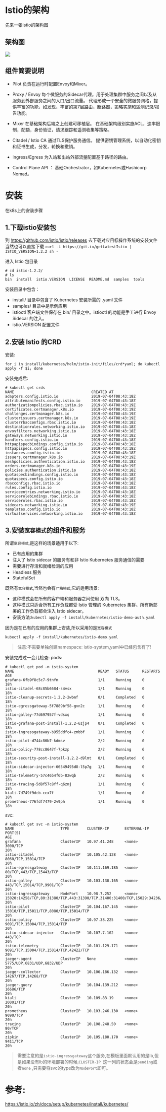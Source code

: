 # Istio的架构
先来一张istio的架构图

## 架构图
  ![](assets/markdown-img-paste-20190704142222892.png)

## 组件简要说明

- Pilot 负责在运行时配置Envoy和Mixer。

- Proxy / Envoy 每个微服务的Sidecar代理，用于处理集群中服务之间以及从服务到外部服务之间的入口/出口流量。 代理形成一个安全的微服务网格，提供丰富的功能，如发现，丰富的第7层路由，断路器，策略实施和遥测记录/报告功能。

- Mixer 在基础架构后端之上创建可移植层。 在基础架构级别实施ACL，速率限制，配额，身份验证，请求跟踪和遥测收集等策略。

- Citadel / Istio CA 通过TLS保护服务通信。 提供密钥管理系统，以自动化密钥和证书生成，分发，轮换和撤销。

- Ingress/Egress 为入站和出站外部流量配置基于路径的路由。

- Control Plane API ： 基础Orchestrator，如Kubernetes或Hashicorp Nomad。


# 安装
在k8s上的安装步骤

## 1.下载istio安装包
到 https://github.com/istio/istio/releases 去下载对应目标操作系统的安装文件
当然也可以直接下载
`curl -L https://git.io/getLatestIstio | ISTIO_VERSION=1.2.2 sh -`

进入 Istio 包目录
```
# cd istio-1.2.2/
# ls
bin  install  istio.VERSION  LICENSE  README.md  samples  tools
```

安装目录中包含：

- install/ 目录中包含了 Kubernetes 安装所需的 .yaml 文件
- samples/ 目录中是示例应用
- istioctl 客户端文件保存在 bin/ 目录之中。istioctl 的功能是手工进行 Envoy Sidecar 的注入。
- istio.VERSION 配置文件

## 2.安装 Istio 的CRD
安装:
```
for i in install/kubernetes/helm/istio-init/files/crd*yaml; do kubectl apply -f $i; done
```
安装完成后:
```
# kubectl get crds
NAME                                   CREATED AT
adapters.config.istio.io               2019-07-04T08:43:18Z
attributemanifests.config.istio.io     2019-07-04T08:43:18Z
authorizationpolicies.rbac.istio.io    2019-07-04T08:43:19Z
certificates.certmanager.k8s.io        2019-07-04T08:43:19Z
challenges.certmanager.k8s.io          2019-07-04T08:43:19Z
clusterissuers.certmanager.k8s.io      2019-07-04T08:43:19Z
clusterrbacconfigs.rbac.istio.io       2019-07-04T08:43:18Z
destinationrules.networking.istio.io   2019-07-04T08:43:18Z
envoyfilters.networking.istio.io       2019-07-04T08:43:18Z
gateways.networking.istio.io           2019-07-04T08:43:18Z
handlers.config.istio.io               2019-07-04T08:43:18Z
httpapispecbindings.config.istio.io    2019-07-04T08:43:18Z
httpapispecs.config.istio.io           2019-07-04T08:43:18Z
instances.config.istio.io              2019-07-04T08:43:18Z
issuers.certmanager.k8s.io             2019-07-04T08:43:19Z
meshpolicies.authentication.istio.io   2019-07-04T08:43:18Z
orders.certmanager.k8s.io              2019-07-04T08:43:19Z
policies.authentication.istio.io       2019-07-04T08:43:18Z
quotaspecbindings.config.istio.io      2019-07-04T08:43:18Z
quotaspecs.config.istio.io             2019-07-04T08:43:18Z
rbacconfigs.rbac.istio.io              2019-07-04T08:43:18Z
rules.config.istio.io                  2019-07-04T08:43:18Z
serviceentries.networking.istio.io     2019-07-04T08:43:18Z
servicerolebindings.rbac.istio.io      2019-07-04T08:43:18Z
serviceroles.rbac.istio.io             2019-07-04T08:43:18Z
sidecars.networking.istio.io           2019-07-04T08:43:19Z
templates.config.istio.io              2019-07-04T08:43:18Z
virtualservices.networking.istio.io    2019-07-04T08:43:18Z
```

## 3.安装`宽容模式`的组件和服务
所谓`宽容模式`,是这样的场景适用于以下:
- 已有应用的集群
- 注入了 Istio sidecar 的服务有和非 Istio Kubernetes 服务通信的需要
- 需要进行存活和就绪检测的应用
- Headless 服务
- StatefulSet

既然有`宽容模式`,当然也会有`严格模式`,它的适用场景:
- 这种模式会在所有的客户端和服务器之间使用 双向 TLS。
- 这种模式只适合所有工作负载都受 Istio 管理的 Kubernetes 集群。所有新部署的工作负载都会注入 Istio sidecar。
- 安装方法:`kubectl apply -f install/kubernetes/istio-demo-auth.yaml`


因为是在已有的应用的集群上安装,所以采用的是`宽容模式`
```
kubectl apply -f install/kubernetes/istio-demo.yaml
```

> 注意:不需要单独创建namespace: istio-system,yaml中已经包含有了!

安装完成过一会儿检查:
pods:
```
# kubectl get pod -n istio-system
NAME                                      READY   STATUS      RESTARTS   AGE
grafana-6fb9f8c5c7-9tnfn                  1/1     Running     0          18h
istio-citadel-68c85b6684-s4vsx            1/1     Running     0          18h
istio-cleanup-secrets-1.2.2-2wbnf         0/1     Completed   0          18h
istio-egressgateway-5f7889bf58-gvn2c      1/1     Running     0          18h
istio-galley-77d697957f-vdsxq             1/1     Running     0          18h
istio-grafana-post-install-1.2.2-6zjp4    0/1     Completed   0          18h
istio-ingressgateway-b955ddfc4-zmbbf      1/1     Running     0          18h
istio-pilot-d744c86b7-kdmsv               2/2     Running     0          18h
istio-policy-778cc8647f-7pkzp             2/2     Running     6          18h
istio-security-post-install-1.2.2-d9lmt   0/1     Completed   0          18h
istio-sidecar-injector-66549495d8-l5p7g   1/1     Running     0          18h
istio-telemetry-57c46b4f6b-82wqb          2/2     Running     6          18h
istio-tracing-5d8f57c8ff-q6zmj            1/1     Running     0          18h
kiali-7d749f9dcb-ccx7f                    1/1     Running     0          18h
prometheus-776fdf7479-2v9ph               1/1     Running     0          18h
```

svc:
```
# kubectl get svc -n istio-system
NAME                     TYPE        CLUSTER-IP       EXTERNAL-IP   PORT(S)                                                                                                                                      AGE
grafana                  ClusterIP   10.97.41.248     <none>        3000/TCP                                                                                                                                     20h
istio-citadel            ClusterIP   10.105.42.128    <none>        8060/TCP,15014/TCP                                                                                                                           20h
istio-egressgateway      ClusterIP   10.111.169.185   <none>        80/TCP,443/TCP,15443/TCP                                                                                                                     20h
istio-galley             ClusterIP   10.103.130.165   <none>        443/TCP,15014/TCP,9901/TCP                                                                                                                   20h
istio-ingressgateway     NodePort    10.98.7.252      <none>        15020:14258/TCP,80:31380/TCP,443:31390/TCP,31400:31400/TCP,15029:34236/TCP,15030:36304/TCP,15031:30107/TCP,15032:37550/TCP,15443:14718/TCP   20h
istio-pilot              ClusterIP   10.104.167.145   <none>        15010/TCP,15011/TCP,8080/TCP,15014/TCP                                                                                                       20h
istio-policy             ClusterIP   10.97.38.225     <none>        9091/TCP,15004/TCP,15014/TCP                                                                                                                 20h
istio-sidecar-injector   ClusterIP   10.107.7.102     <none>        443/TCP                                                                                                                                      20h
istio-telemetry          ClusterIP   10.101.129.171   <none>        9091/TCP,15004/TCP,15014/TCP,42422/TCP                                                                                                       20h
jaeger-agent             ClusterIP   None             <none>        5775/UDP,6831/UDP,6832/UDP                                                                                                                   20h
jaeger-collector         ClusterIP   10.106.186.132   <none>        14267/TCP,14268/TCP                                                                                                                          20h
jaeger-query             ClusterIP   10.104.139.212   <none>        16686/TCP                                                                                                                                    20h
kiali                    ClusterIP   10.109.83.19     <none>        20001/TCP                                                                                                                                    20h
prometheus               ClusterIP   10.103.246.130   <none>        9090/TCP                                                                                                                                     20h
tracing                  ClusterIP   10.108.248.50    <none>        80/TCP                                                                                                                                       20h
zipkin                   ClusterIP   10.105.180.170   <none>        9411/TCP                                                                                                                                     20h
```

> 需要注意的是`istio-ingressgateway`这个服务,在模板里面默认用的是lb,但是如果没有lb的环境部署的时候,`CLUSTER-IP `这一列的状态会是`pending`或者`none` ,只需要将svc的type改为`NodePort`即可。


# 参考:
https://istio.io/zh/docs/setup/kubernetes/install/kubernetes/
